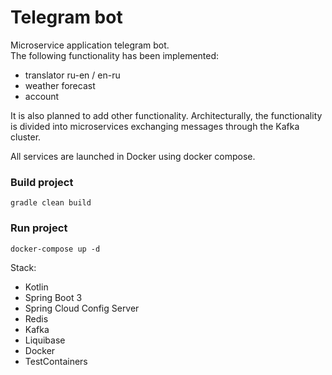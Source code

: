 # Telegram bot
Microservice application telegram bot.    
The following functionality has been implemented: 
- translator ru-en / en-ru   
- weather forecast
- account

It is also planned to add other functionality. Architecturally, the functionality is divided into microservices exchanging messages through the Kafka cluster.

All services are launched in Docker using docker compose.


### Build project
```
gradle clean build
``` 

### Run project
```
docker-compose up -d
``` 

Stack:

- Kotlin
- Spring Boot 3
- Spring Cloud Config Server
- Redis
- Kafka
- Liquibase
- Docker
- TestContainers
